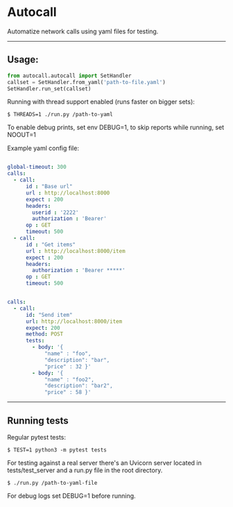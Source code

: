 # Autocall

Automatize network calls using yaml files for testing.

---

## Usage:

```python
from autocall.autocall import SetHandler
callset = SetHandler.from_yaml('path-to-file.yaml')
SetHandler.run_set(callset)
```

Running with thread support enabled (runs faster on bigger sets):
```cli
$ THREADS=1 ./run.py /path-to-yaml
```

To enable debug prints, set env DEBUG=1, to skip reports while running, set NOOUT=1


Example yaml config file:

```yaml

global-timeout: 300
calls:
  - call:
      id : "Base url"
      url : http://localhost:8000
      expect : 200
      headers: 
        userid : '2222'
        authorization : 'Bearer'
      op : GET
      timeout: 500
  - call:
      id : "Get items"
      url : http://localhost:8000/item
      expect : 200
      headers: 
        authorization : 'Bearer *****'
      op : GET
      timeout: 500

```


```yaml

calls:
  - call:
      id: "Send item"
      url: http://localhost:8000/item
      expect: 200
      method: POST
      tests:
        - body: '{
            "name" : "foo",
            "description": "bar",
            "price" : 32 }'
        - body: '{
            "name" : "foo2",
            "description": "bar2",
            "price" : 58 }'

```

---

## Running tests

Regular pytest tests:

```cli
$ TEST=1 python3 -m pytest tests
```

For testing against a real server there's an Uvicorn server located in tests/test_server and a run.py file in the root directory.

```cli
$ ./run.py /path-to-yaml-file 
```


For debug logs set DEBUG=1 before running.
